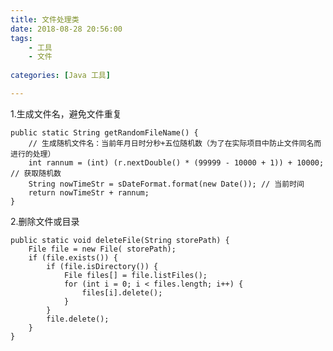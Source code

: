 ```yaml
---
title: 文件处理类
date: 2018-08-28 20:56:00
tags: 
	- 工具 
	- 文件
	 
categories: [Java 工具]

---
```



1.生成文件名，避免文件重复

	public static String getRandomFileName() {
		// 生成随机文件名：当前年月日时分秒+五位随机数（为了在实际项目中防止文件同名而进行的处理）
		int rannum = (int) (r.nextDouble() * (99999 - 10000 + 1)) + 10000; // 获取随机数
		String nowTimeStr = sDateFormat.format(new Date()); // 当前时间
		return nowTimeStr + rannum;
	}

2.删除文件或目录

	public static void deleteFile(String storePath) {
		File file = new File( storePath);
		if (file.exists()) {
			if (file.isDirectory()) {
				File files[] = file.listFiles();
				for (int i = 0; i < files.length; i++) {
					files[i].delete();
				}
			}
			file.delete();
		}
	}